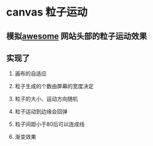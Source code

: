 # canvas 粒子运动

## 模拟[awesome](https://www.awesomes.cn/rank) 网站头部的粒子运动效果

## 实现了

1. 画布的自适应

2. 粒子生成的个数由屏幕的宽度决定

3. 粒子的大小、运动方向随机

4. 粒子运动到边缘会回弹

5. 粒子间距小于80后可以连成线

6. 渐变效果